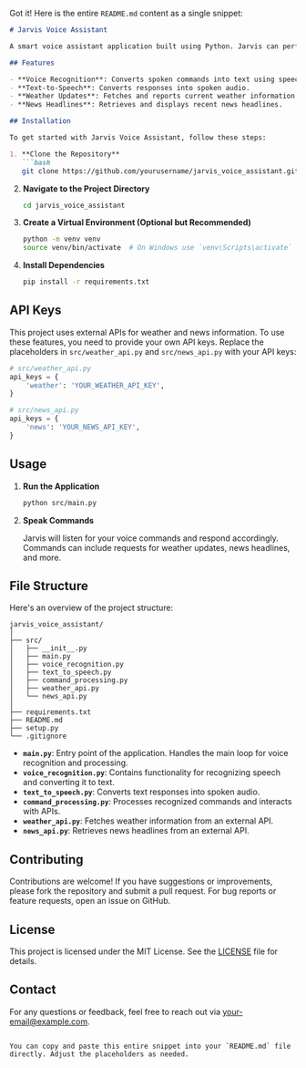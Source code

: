 Got it! Here is the entire `README.md` content as a single snippet:

```markdown
# Jarvis Voice Assistant

A smart voice assistant application built using Python. Jarvis can perform various tasks such as fetching weather updates, providing news headlines, and responding to user commands through speech. This project leverages speech recognition, text-to-speech, and external APIs to provide a seamless user experience.

## Features

- **Voice Recognition**: Converts spoken commands into text using speech recognition.
- **Text-to-Speech**: Converts responses into spoken audio.
- **Weather Updates**: Fetches and reports current weather information.
- **News Headlines**: Retrieves and displays recent news headlines.

## Installation

To get started with Jarvis Voice Assistant, follow these steps:

1. **Clone the Repository**
   ```bash
   git clone https://github.com/yourusername/jarvis_voice_assistant.git
   ```

2. **Navigate to the Project Directory**
   ```bash
   cd jarvis_voice_assistant
   ```

3. **Create a Virtual Environment (Optional but Recommended)**
   ```bash
   python -m venv venv
   source venv/bin/activate  # On Windows use `venv\Scripts\activate`
   ```

4. **Install Dependencies**
   ```bash
   pip install -r requirements.txt
   ```

## API Keys

This project uses external APIs for weather and news information. To use these features, you need to provide your own API keys. Replace the placeholders in `src/weather_api.py` and `src/news_api.py` with your API keys:

```python
# src/weather_api.py
api_keys = {
    'weather': 'YOUR_WEATHER_API_KEY',
}
```

```python
# src/news_api.py
api_keys = {
    'news': 'YOUR_NEWS_API_KEY',
}
```

## Usage

1. **Run the Application**
   ```bash
   python src/main.py
   ```

2. **Speak Commands**

   Jarvis will listen for your voice commands and respond accordingly. Commands can include requests for weather updates, news headlines, and more.

## File Structure

Here's an overview of the project structure:

```
jarvis_voice_assistant/
│
├── src/
│   ├── __init__.py
│   ├── main.py
│   ├── voice_recognition.py
│   ├── text_to_speech.py
│   ├── command_processing.py
│   ├── weather_api.py
│   └── news_api.py
│
├── requirements.txt
├── README.md
├── setup.py
└── .gitignore
```

- **`main.py`**: Entry point of the application. Handles the main loop for voice recognition and processing.
- **`voice_recognition.py`**: Contains functionality for recognizing speech and converting it to text.
- **`text_to_speech.py`**: Converts text responses into spoken audio.
- **`command_processing.py`**: Processes recognized commands and interacts with APIs.
- **`weather_api.py`**: Fetches weather information from an external API.
- **`news_api.py`**: Retrieves news headlines from an external API.

## Contributing

Contributions are welcome! If you have suggestions or improvements, please fork the repository and submit a pull request. For bug reports or feature requests, open an issue on GitHub.

## License

This project is licensed under the MIT License. See the [LICENSE](LICENSE) file for details.

## Contact

For any questions or feedback, feel free to reach out via [your-email@example.com](mailto:your-email@example.com).
```

You can copy and paste this entire snippet into your `README.md` file directly. Adjust the placeholders as needed.
